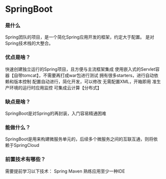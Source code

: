# SpringBoot

### 是什么

Spring团队的项目，是一个简化Spring应用开发的框架，约定大于配置。
是对Spring技术栈的大整合。

### 优点是啥？

快速创建独立运行的Spring项目，且方便与主流框架集成
使用嵌入式的Servlet容器【自带tomcat】，不需要再打成war包进行测试
拥有很多starters，进行自动依赖和版本控制
配置自动进行，简化开发，可以修改
无需配置XML，开箱即用
准生产环境的运行时应用监控
可集成云计算【分布式】

### 缺点是啥？

SpringBoot是对Spring的再封装，入门容易精通困难

### 能做什么？

SpringBoot是用来构建微服务单元的，后续多个微服务之间的互联互通，则将依赖于SpringCloud

### 前置技术有哪些？

需要提前学习以下技术：
    Spring
    Maven
    熟练应用至少一种IDE